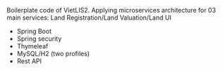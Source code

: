 Boilerplate code of VietLIS2. Applying microservices architecture for 03 main services: Land Registration/Land Valuation/Land UI
- Spring Boot
- Spring security
- Thymeleaf
- MySQL/H2 (two profiles)
- Rest API
